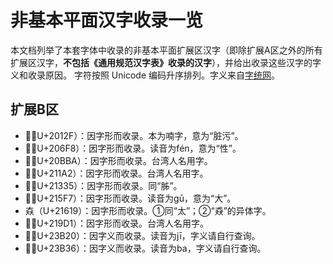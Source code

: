 # 非基本平面汉字收录一览
本文档列举了本套字体中收录的非基本平面扩展区汉字（即除扩展A区之外的所有扩展区汉字，**不包括《通用规范汉字表》收录的汉字**），并给出收录这些汉字的字义和收录原因。
字符按照 Unicode 编码升序排列。字义来自[字统网](https://zi.tools/ "字统网")。

## 扩展B区
- 𠄯（U+2012F）：因字形而收录。本为喃字，意为“脏污”。
- 𠛸（U+206F8）：因字形而收录。读音为fén，意为“性”。
- 𠮺（U+20BBA）：因字形而收录。台湾人名用字。
- 𡆢（U+211A2）：因字形而收录。台湾人名用字。
- 𡌵（U+21335）：因字形而收录。同“胏”。
- 𡗷（U+215F7）：因字形而收录。读音为gū，意为“大”。
- 𡘙（U+21619）：因字形而收录。①同“太”；②“猋”的异体字。
- 𡧑（U+219D1）：因字形而收录。台湾人名用字。
- 𣬠（U+23B20）：因字义而收录。读音为jī，字义请自行查询。
- 𣬶（U+23B36）：因字义而收录。读音为ba，字义请自行查询。
